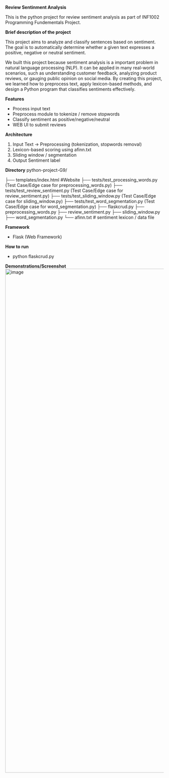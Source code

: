 **Review Sentinment Analysis**

This is the python project for review sentiment analysis as part of INF1002 Programming Fundementals Project.

**Brief description of the project**

This project aims to analyze and classify sentences based on sentiment. The goal is to automatically determine whether a given
text expresses a positive, negative or neutral sentiment.

We built this project because sentiment analysis is a important problem in natural language processing (NLP). It can be applied
in many real-world scenarios, such as understanding customer feedback, analyzing product reviews, or gauging public opinion on
social media. By creating this project, we learned how to preprocess text, apply lexicon-based methods, and design a Python
program that classifies sentiments effectively.

**Features**

- Process input text
- Preprocess module to tokenize / remove stopwords
- Classify sentiment as positive/negative/neutral
- WEB UI to submit reviews

**Architecture**
1. Input Text -> Preprocessing (tokenization, stopwords removal)
2. Lexicon-based scoring using afinn.txt
3. Sliding window / segmentation
4. Output Sentiment label

**Directory**
python-project-G9/

├── templates/index.html #Website
├── tests/test_processing_words.py (Test Case/Edge case for preprocessing_words.py)
├── tests/test_review_sentiment.py (Test Case/Edge case for review_sentiment.py)
├── tests/test_sliding_window.py (Test Case/Edge case for sliding_window.py)
├── tests/test_word_segmentation.py (Test Case/Edge case for word_segmentation.py)
├── flaskcrud.py
├── preprocessing_words.py
├── review_sentiment.py
├── sliding_window.py
├── word_segmentation.py
└── afinn.txt # sentiment lexicon / data file

**Framework**
- Flask (Web Framework)

**How to run**
- python flaskcrud.py

**Demonstrations/Screenshot**
<img width="2518" height="1600" alt="image" src="https://github.com/user-attachments/assets/c50e9763-5a3c-48a5-88ce-311ebae24f88" />

